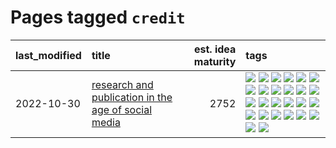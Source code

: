 # Pages tagged `credit`

|last_modified|title|est. idea maturity|tags
|:---|:---|---:|:---|
|2022-10-30|[research and publication in the age of social media](../research-and-social.md)|2752|[![](https://img.shields.io/badge/tag-arxiv-dce8fa)](../tags/arxiv.md) [![](https://img.shields.io/badge/tag-citation-82f36e)](../tags/citation.md) [![](https://img.shields.io/badge/tag-corrections-ac8815)](../tags/corrections.md) [![](https://img.shields.io/badge/tag-credit-161a53)](../tags/credit.md) [![](https://img.shields.io/badge/tag-curation-b3194)](../tags/curation.md) [![](https://img.shields.io/badge/tag-discoverability-34720)](../tags/discoverability.md) [![](https://img.shields.io/badge/tag-discussion-2c91b4)](../tags/discussion.md) [![](https://img.shields.io/badge/tag-feed-db71cb)](../tags/feed.md) [![](https://img.shields.io/badge/tag-git-71e862)](../tags/git.md) [![](https://img.shields.io/badge/tag-git-71e862)](../tags/git.md) [![](https://img.shields.io/badge/tag-historyofscience-ad342b)](../tags/historyofscience.md) [![](https://img.shields.io/badge/tag-mastodon-a3a5e9)](../tags/mastodon.md) [![](https://img.shields.io/badge/tag-openreview-a682e)](../tags/openreview.md) [![](https://img.shields.io/badge/tag-paperswithcode-1661bc)](../tags/paperswithcode.md) [![](https://img.shields.io/badge/tag-platform-296bb1)](../tags/platform.md) [![](https://img.shields.io/badge/tag-publication-e9b626)](../tags/publication.md) [![](https://img.shields.io/badge/tag-reproducibility-606780)](../tags/reproducibility.md) [![](https://img.shields.io/badge/tag-research-9a9fc4)](../tags/research.md) [![](https://img.shields.io/badge/tag-retractions-82f6b0)](../tags/retractions.md) [![](https://img.shields.io/badge/tag-search-7a169c)](../tags/search.md) [![](https://img.shields.io/badge/tag-socialmedia-254eb)](../tags/socialmedia.md) [![](https://img.shields.io/badge/tag-stackoverflow-fde018)](../tags/stackoverflow.md) [![](https://img.shields.io/badge/tag-subscription-d3fceb)](../tags/subscription.md) [![](https://img.shields.io/badge/tag-transparency-e13c2b)](../tags/transparency.md) [![](https://img.shields.io/badge/tag-twitter-297b32)](../tags/twitter.md) [![](https://img.shields.io/badge/tag-validation-4ed36d)](../tags/validation.md)|